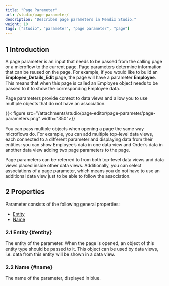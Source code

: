 ```yaml
---
title: "Page Parameter"
url: /studio/page-parameter/
description: "Describes page parameters in Mendix Studio."
weight: 10
tags: ["studio", "parameter", "page parameter", "page"]
---
```


## 1 Introduction 

A page parameter is an input that needs to be passed from the calling page or a microflow to the current page. Page parameters determine information that can be reused on the page. For example, if you would like to build an **Employee_Details_Edit** page, the page will have a parameter **Employee**. This means that when this page is called an Employee object needs to be passed to it to show the corresponding Employee data.

Page parameters provide context to data views and allow you to use multiple objects that do not have an association. 

{{< figure src="/attachments/studio/page-editor/page-parameter/page-parameters.png" width="350">}}

You can pass multiple objects when opening a page the same way microflows do. For example, you can add multiple top-level data views, each connected to a different parameter and displaying data from their entities: you can show Employee’s data in one data view and Order’s data in another data view adding two page parameters to the page.

Page parameters can be referred to from both top-level data views and data views placed inside other data views. Additionally, you can select associations of a page parameter, which means you do not have to use an additional data view just to be able to follow the association. 

## 2 Properties

Parameter consists of the following general properties:

* [Entity](#entity)
* [Name](#name)

### 2.1 Entity {#entity}

The entity of the parameter. When the page is opened, an object of this entity type should be passed to it. This object can be used by data views, i.e. data from this entity will be shown in a data view. 

### 2.2 Name {#name}

The name of the parameter, displayed in blue. 
